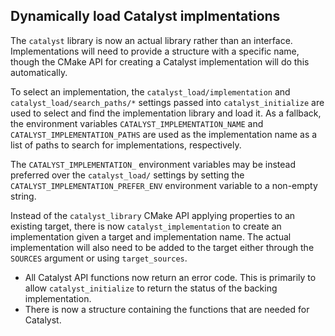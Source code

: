 ## Dynamically load Catalyst implmentations

The `catalyst` library is now an actual library rather than an interface.
Implementations will need to provide a structure with a specific name, though
the CMake API for creating a Catalyst implementation will do this
automatically.

To select an implementation, the `catalyst_load/implementation` and
`catalyst_load/search_paths/*` settings passed into `catalyst_initialize` are
used to select and find the implementation library and load it. As a fallback,
the environment variables `CATALYST_IMPLEMENTATION_NAME` and
`CATALYST_IMPLEMENTATION_PATHS` are used as the implementation name as a
list of paths to search for implementations, respectively.

The `CATALYST_IMPLEMENTATION_` environment variables may be instead preferred
over the `catalyst_load/` settings by setting the
`CATALYST_IMPLEMENTATION_PREFER_ENV` environment variable to a non-empty
string.

Instead of the `catalyst_library` CMake API applying properties to an existing
target, there is now `catalyst_implementation` to create an implementation
given a target and implementation name. The actual implementation will also
need to be added to the target either through the `SOURCES` argument or using
`target_sources`.

  - All Catalyst API functions now return an error code. This is primarily to
    allow `catalyst_initialize` to return the status of the backing
    implementation.
  - There is now a structure containing the functions that are needed for
    Catalyst.
